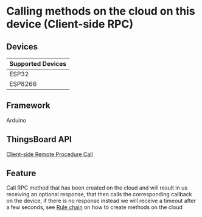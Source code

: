 # Calling methods on the cloud on this device (Client-side RPC)

## Devices
| Supported Devices |
|-------------------|
|  ESP32            |
|  ESP8266          |

## Framework

Arduino

## ThingsBoard API
[Client-side Remote Procedure Call](https://thingsboard.io/docs/user-guide/rpc/#client-side-rpc)

## Feature
Call RPC method that has been created on the cloud and will result in us receiving an optional response,
that then calls the corresponding callback on the device, if there is no response instead we will receive a timeout after a few seconds,
see [Rule chain](https://thingsboard.io/docs/user-guide/rpc/#processing-the-client-side-rpc-by-the-platform) on how to create methods on the cloud
